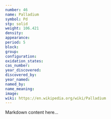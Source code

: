 ```yaml
---
number: 46
name: Palladium
symbol: Pd
stp: solid
weight: 106.421
density:
appearance:
period: 5
block:
group:
configuration:
oxidation_states:
cas_number:
year_discovered:
discovered_by:
year_named:
named_by:
name_meaning:
image:
wiki: https://en.wikipedia.org/wiki/Palladium
---
```


Markdown content here...
